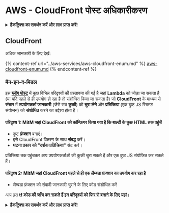 # AWS - CloudFront पोस्ट अधिकारीकरण

<details>

<summary><strong>हैकट्रिक्स का समर्थन करें और लाभ प्राप्त करें!</strong></summary>

* यदि आप अपनी कंपनी को **हैकट्रिक्स में विज्ञापित करना चाहते हैं** या यदि आप **PEASS के नवीनतम संस्करण देखना चाहते हैं या HackTricks को PDF में डाउनलोड करना चाहते हैं** तो [**सदस्यता योजनाएं**](https://github.com/sponsors/carlospolop) देखें!
* [**आधिकारिक PEASS और HackTricks स्वैग**](https://peass.creator-spring.com) प्राप्त करें
* [**The PEASS Family**](https://opensea.io/collection/the-peass-family) की खोज करें, हमारा एकल [**NFTs**](https://opensea.io/collection/the-peass-family) संग्रह
* **💬 [**Discord समूह**](https://discord.gg/hRep4RUj7f) या [**टेलीग्राम समूह**](https://t.me/peass) में शामिल हों या मुझे **ट्विटर** 🐦 [**@carlospolopm**](https://twitter.com/carlospolopm)** का** **अनुसरण** करें।**
* **हैकिंग ट्रिक्स साझा करें,** [**HackTricks**](https://github.com/carlospolop/hacktricks) और [**HackTricks Cloud**](https://github.com/carlospolop/hacktricks-cloud) github repos में PR जमा करके।

</details>

## CloudFront

अधिक जानकारी के लिए देखें:

{% content-ref url="../aws-services/aws-cloudfront-enum.md" %}
[aws-cloudfront-enum.md](../aws-services/aws-cloudfront-enum.md)
{% endcontent-ref %}

### मैन-इन-द-मिडल

इस [**ब्लॉग पोस्ट**](https://medium.com/@adan.alvarez/how-attackers-can-misuse-aws-cloudfront-access-to-make-it-rain-cookies-acf9ce87541c) में कुछ विभिन्न परिदृश्यों की प्रस्तावना की गई है जहां **Lambda** को जोड़ा जा सकता है (या यदि पहले से ही उपयोग हो रहा है तो संशोधित किया जा सकता है) जो **CloudFront** के माध्यम से **संचार** में **उपयोगकर्ता जानकारी** (जैसे सत्र **कुकी**) को **चुरा लेने** और **प्रतिक्रिया** (एक दुष्ट JS स्क्रिप्ट संयोजन) को **संशोधित** करने का उद्देश्य होता है।

#### परिदृश्य 1: MitM जहां CloudFront को कॉन्फ़िगर किया गया है कि बाल्टी के कुछ HTML तक पहुंचें

* दुष्ट **फ़ंक्शन** बनाएं।
* इसे CloudFront वितरण के साथ **संबद्ध** करें।
* **घटना प्रकार को "दर्शक प्रतिक्रिया"** सेट करें।

प्रतिक्रिया तक पहुंचकर आप उपयोगकर्ताओं की कुकी चुरा सकते हैं और एक दुष्ट JS संयोजित कर सकते हैं।

#### परिदृश्य 2: MitM जहां CloudFront पहले से ही एक लैम्बडा फ़ंक्शन का उपयोग कर रहा है

* लैम्बडा फ़ंक्शन को संवादी जानकारी चुराने के लिए कोड संशोधित करें

आप इस [**tf कोड की जाँच कर सकते हैं इन परिदृश्यों को फिर से बनाने के लिए यहां**](https://github.com/adanalvarez/AWS-Attack-Scenarios/tree/main)।

<details>

<summary><strong>हैकट्रिक्स का समर्थन करें और लाभ प्राप्त करें!</strong></summary>

* यदि आप अपनी कंपनी को **हैकट्रिक्स में विज्ञापित करना चाहते हैं** या यदि आप **PEASS के नवीनतम संस्करण देखना चाहते हैं या HackTricks को PDF में डाउनलोड करना चाहते हैं** तो [**सदस्यता योजनाएं**](https://github.com/sponsors/carlospolop) देखें!
* [**आधिकारिक PEASS और HackTricks स्वैग**](https://peass.creator-spring.com) प्राप्त करें
* [**The PEASS Family**](https://opensea.io/collection/the-peass-family) की खोज करें, हमारा एकल [**NFTs**](https://opensea.io/collection/the-peass-family) संग्रह
* **💬 [**Discord समूह**](https://discord.gg/hRep4RUj7f) या [**टेलीग्राम समूह**](https://t.me/peass) में शामिल हों या मुझे **ट्विटर** 🐦 [**@carlospolopm**](https://twitter.com/carlospolopm)** का** **अनुसरण** करें।**
* **हैकिंग ट्रिक्स साझा करें,** [**HackTricks**](https://github.com/carlospolop/hacktricks) और [**HackTricks Cloud**](https://github.com/carlospolop/hacktricks-cloud) github repos में PR जमा करके।

</details>
